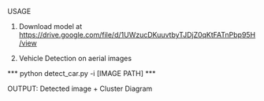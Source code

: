 USAGE

1. Download model at https://drive.google.com/file/d/1UWzucDKuuvtbyTJDjZ0qKtFATnPbp95H/view
 
2. Vehicle Detection on aerial images

*** python detect_car.py -i [IMAGE PATH] *** 

OUTPUT: Detected image + Cluster Diagram 
